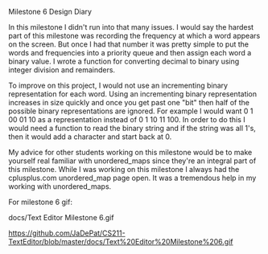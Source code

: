 Milestone 6 Design Diary

In this milestone I didn't run into that many issues. I would say the hardest part of this milestone was recording the frequency at which a word appears on the screen. But once I had that number it was pretty simple to put the words and frequencies into a priority queue and then assign each word a binary value. I wrote a function for converting decimal to binary using integer division and remainders. 

To improve on this project, I would not use an incrementing binary representation for each word. Using an incrementing binary representation increases in size quickly and once you get past one "bit" then half of the possible binary representations are ignored. For example I would want 0 1 00 01 10 as a representation instead of 0 1 10 11 100. In order to do this I would need a function to read the binary string and if the string was all 1's, then it would add a character and start back at 0.

My advice for other students working on this milestone would be to make yourself real familiar with unordered_maps since they're an integral part of this milestone. While I was working on this milestone I always had the cplusplus.com unordered_map page open. It was a tremendous help in my working with unordered_maps.

For milestone 6 gif:

docs/Text Editor Milestone 6.gif

https://github.com/JaDePat/CS211-TextEditor/blob/master/docs/Text%20Editor%20Milestone%206.gif
